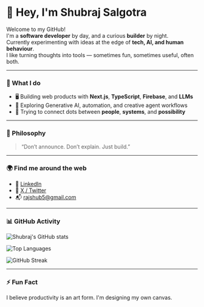 # 👋 Hey, I'm Shubraj Salgotra

Welcome to my GitHub!  
I'm a **software developer** by day, and a curious **builder** by night.  
Currently experimenting with ideas at the edge of **tech, AI, and human behaviour**.  
I like turning thoughts into tools — sometimes fun, sometimes useful, often both.

---

### 💼 What I do

- 🖥️ Building web products with **Next.js**, **TypeScript**, **Firebase**, and **LLMs**
- 🤖 Exploring Generative AI, automation, and creative agent workflows
- 🧠 Trying to connect dots between **people**, **systems**, and **possibility**

---

### 🌱 Philosophy

> “Don’t announce. Don’t explain. Just build.”

---

### 🌍 Find me around the web

- 💼 [LinkedIn](https://www.linkedin.com/in/shubraj-salgotra-a75266209/)  
- 🧠 [X / Twitter](https://x.com/ShubrajSalgotra) 
- 📬 rajshub5@gmail.com

---

<!-- GitHub stats section -->
### 📊 GitHub Activity

![Shubraj's GitHub stats](https://github-readme-stats.vercel.app/api?username=shubrajSalgotra&show_icons=true&hide=prs&theme=tokyonight)

![Top Languages](https://github-readme-stats.vercel.app/api/top-langs/?username=shubrajSalgotra&layout=compact&theme=tokyonight)

![GitHub Streak](https://github-readme-streak-stats.herokuapp.com/?user=shubrajSalgotra&theme=tokyonight)


---

### ⚡ Fun Fact
I believe productivity is an art form. I'm designing my own canvas.
